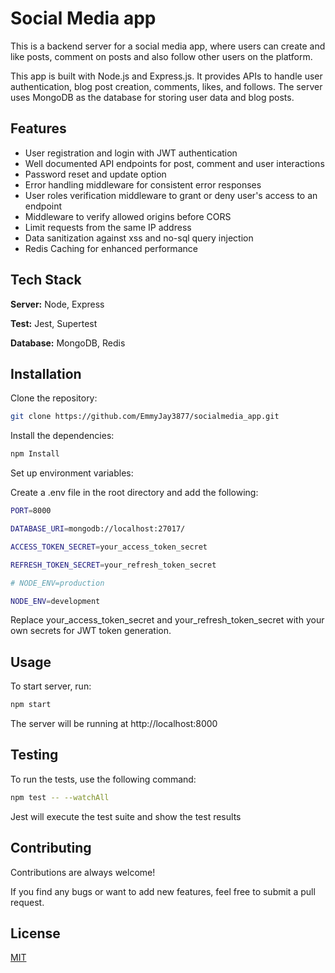 
# Social Media app

This is a backend server for a social media app, where users can create and like posts, comment on posts and also follow other users on the platform.

This app is built with Node.js and Express.js. It provides APIs to handle user authentication, blog post creation, comments, likes, and follows. The server uses MongoDB as the database for storing user data and blog posts.



## Features

- User registration and login with JWT authentication
- Well documented API endpoints for post, comment and user interactions
- Password reset and update option
- Error handling middleware for consistent error responses
- User roles verification middleware to grant or deny user's access to an endpoint
- Middleware to verify allowed origins before CORS
- Limit requests from the same IP address
- Data sanitization against xss and no-sql query injection
- Redis Caching for enhanced performance


## Tech Stack

**Server:** Node, Express

**Test:** Jest, Supertest

**Database:** MongoDB, Redis


## Installation

Clone the repository:

```bash
git clone https://github.com/EmmyJay3877/socialmedia_app.git
```
    
Install the dependencies:

```bash
npm Install
```

Set up environment variables:

Create a .env file in the root directory and add the following:

```bash
PORT=8000

DATABASE_URI=mongodb://localhost:27017/

ACCESS_TOKEN_SECRET=your_access_token_secret

REFRESH_TOKEN_SECRET=your_refresh_token_secret

# NODE_ENV=production

NODE_ENV=development
```
Replace your_access_token_secret and your_refresh_token_secret with your own secrets for JWT token generation.

## Usage

To start server, run:

```bash
npm start
```

The server will be running at http://localhost:8000


## Testing

To run the tests, use the following command:

```bash
npm test -- --watchAll
```

Jest will execute the test suite and show the test results
## Contributing

Contributions are always welcome!

If you find any bugs or want to add new features, feel free to submit a pull request.

## License

[MIT](https://choosealicense.com/licenses/mit/)

